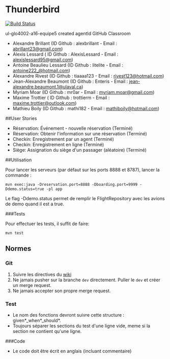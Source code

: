 # Thunderbird

[![Build Status](https://travis-ci.com/GLO4002UL/ul-glo4002-a16-equipe5.svg?token=929Wmi9HboocHyKUmiTr&branch=master)](https://travis-ci.com/GLO4002UL/ul-glo4002-a16-equipe5)

ul-glo4002-a16-equipe5 created agentId GitHub Classroom

- Alexandre Brillant (ID Github : alexbrillant - Email : abrillant23@gmail.com)
- Alexis Lessard ( ID Github : AlexisLessard - Email : alexislessard95@gmail.com)
- Antoine Beaulieu Lessard (ID Github : litelite - Email : antoine222_@hotmail.com)
- Alexandre Rivest (ID Github : tiaaaa123 - Email : rivest123@hotmail.com)
- Jean-Alexandre Beaumont (ID Github : Enteris - Email : jean-alexandre.beaumont.1@ulaval.ca)
- Myriam Moar (ID Github : mr0ar - Email : myriam.moar@gmail.com)
- Maxime Trottier ( ID Github : trottierm - Email : maxime.trottier@outlook.com)
- Mathieu Boily (ID Github : mathi182 - Email : mathiboily@hotmail.com)

##User Stories

- Réservation: Événement - nouvelle réservation (Terminé)
- Réservation: Obtenir l'information sur une réservation (Terminé)
- Checkin: Enregistrement par un agent (Terminé)
- Checkin: Enregistrement en ligne (Terminé)
- Siège: Assignation du siège d'un passager (aléatoire) (Terminé)

##Utilisation

Pour lancer les serveurs (par défaut sur les ports 8888 et 8787), lancer la commande :
```
mvn exec:java -Dreservation.port=8888 -Dboarding.port=9999 -Ddemo.status=true -pl app
```
Le flag -Ddemo.status permet de remplir le FlightRepository avec les avions de demo quand il est a true.

###Tests

Pour effectuer les tests, il suffit de faire:
```
mvn test
```

## Normes

### Git

1. Suivre les directives du [wiki](http://ulaval.qualitelogicielle.ca/wiki/documentation/gestion-equipes/flot-travail-git)
2. Ne jamais pusher sur la branche `dev` directement. Puller le `dev` et créer un merge request.
3. Ne jamais accepter son propre merge request.

### Test

* Le nom des fonctions devront suivre cette structure : given*_when*_should*.
* Toujours séparer les sections du test d'une ligne vide, meme si la section ne contient qu'une ligne.

###Code
* Le code doit être écrit en anglais (incluant commentaire)
